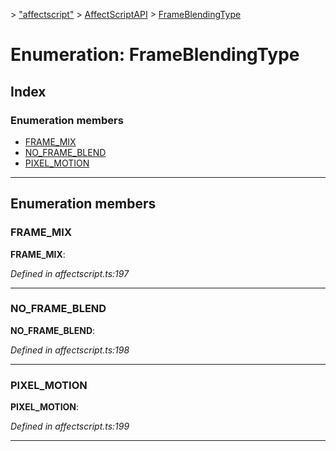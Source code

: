 [](../README.md) > ["affectscript"](../modules/_affectscript_.md) > [AffectScriptAPI](../modules/_affectscript_.affectscriptapi.md) > [FrameBlendingType](/_affectscript_.affectscriptapi.frameblendingtype.md)

# Enumeration: FrameBlendingType

## Index

### Enumeration members

* [FRAME_MIX](_affectscript_.affectscriptapi.frameblendingtype.md#frame_mix)
* [NO_FRAME_BLEND](_affectscript_.affectscriptapi.frameblendingtype.md#no_frame_blend)
* [PIXEL_MOTION](_affectscript_.affectscriptapi.frameblendingtype.md#pixel_motion)

---

## Enumeration members

<a id="frame_mix"></a>

###  FRAME_MIX

**FRAME_MIX**: 

*Defined in affectscript.ts:197*

___
<a id="no_frame_blend"></a>

###  NO_FRAME_BLEND

**NO_FRAME_BLEND**: 

*Defined in affectscript.ts:198*

___
<a id="pixel_motion"></a>

###  PIXEL_MOTION

**PIXEL_MOTION**: 

*Defined in affectscript.ts:199*

___

